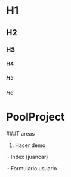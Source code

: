 # H1
## H2
### H3
#### H4
##### H5
###### H6
# PoolProject
###T areas
1. Hacer demo

···Index (juancar)

···Formulario usuario
